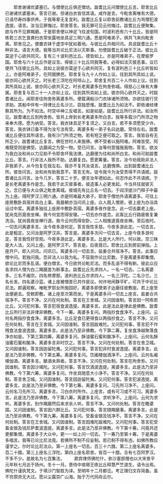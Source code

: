 <!-- { "loadSidebar": true } -->
　　耶舍谢诸优婆塞已。与僧使比丘俱还僧坊。跋耆比丘问僧使比丘言。耶舍比丘已谢诸优婆塞未。答言已谢。但诸白衣皆信其语。咸作是言。今毗舍离唯有大德。已请尽寿四事供养。于我等辈无复宜利。跋耆比丘复以耶舍前教诸比丘为骂僧犯波逸提。语言。汝当见罪悔过。耶舍答言。我无罪可见云何悔过。跋耆比丘便聚集。欲与作不见罪羯磨。于是耶舍便以神足飞往波旬国。时波利邑有六十比丘。皆是阿练若三衣乞食粪扫衣常坐露地坐具足三明六通。悉是阿难弟子。俱共飞来向毗舍离。耶舍见之。便置衣钵于虚空中犹如着地。与彼比丘共相问讯。具说跋耆比丘十种非法。语言大德。我等当共论比尼法以灭斯事。勿使跋耆比丘破于正法。彼比丘莫逆于心欲共同灭。复有三十波利邑比丘。德皆如上。亦是阿难弟子。在摩偷罗国。耶舍与六十比丘作是议言。得彼三十比丘同我等者。必得如法灭彼恶事。议已便共飞往彼比丘所。具如上说彼亦莫逆于心欲共同灭。复有波利邑三十比丘听皆如上。亦是阿难弟子。在阿腊脾邑。耶舍复与九十人作如上议。往到其所具如上说。彼亦同心欲共灭之。时长老三浮陀在阿哹山上。耶舍复共百二十人作如上议。往到其所具如上说。彼亦同心欲共灭之。时长老离婆多在拘舍弥城。得慈心三昧有大眷属。耶舍复与百二十一人亦如上议。往到其所具如上说。彼亦同心欲共灭之。时跋耆诸比丘。闻耶舍往拘舍弥离婆多所。便载满船沙门衣钵诸所须物。亦欲往彼行货求助。其船中伴有一持律比丘名沙兰。窃独思惟。跋耆比丘为如法不。即依诸经律察其所为。为不如法。时空中神三反唱言。如是如是。跋耆比丘所行非法。如汝所见。跋耆诸比丘到拘舍弥。皆共上岸到长老离婆多所白言。我等多载沙门所须之物来奉大德。愿为纳受。答言。我衣钵具足不复须之。又白言。若不多须愿受少许。答言。我衣钵已备不得为汝亏法有受。离婆多有一弟子名曰达磨。常侍左右。跋耆诸比丘便往其所语言。我有沙门所须之物。若有短乏便可取之。答言。我皆自有无所乏少。跋耆诸比丘复言。佛在世时人来施佛。佛不受者以施阿难。阿难皆受。阿难既受则是佛受。达磨闻之为受一物。受已问言。汝等何意强施我物。答言。欲汝为我白汝和尚以力见助不令耶舍坏我法律。达磨便为往和尚所白言。和尚可助跋耆比丘。答言。行非法人我所不助。达磨复白。愿更筹量。答言。汝今劝我助非法人非我弟子。从今勿复在我左右。我亦不复共汝语言。达磨愧惧。出到跋耆诸比丘所。彼皆问言。汝和尚有助我意不。答言无有。徒令我今为汝受责得不共语摈。跋耆诸比丘问言。汝今几岁。答言二十岁。便言汝年德如此。何忍作此不共语摈。于是长老离婆多作是念。我若于此灭彼事者。彼造事人必更发起。今当共往就彼灭之。念已便与大众俱之毗舍离城。彼城先有比丘名一切去。于阎浮提沙门释子中最为上座。得阿罗汉三明六通。亦是阿难最大弟子。耶舍于僧坊外语离婆多。可往上座房敷卧具宿并具白上事。我晨朝亦当问讯上座。众人既入僧房。彼上座为办浴具设过中浆。离婆多独往上座房中敷卧具宿。离婆多夜作是念。此一切去羸老上座。犹尚克厉竟夜坐禅。我今何宜而得安寝。一切去亦作是念。此客比丘行路疲极复兼洗浴。犹尚竟夜坐禅行道。我今云何而得安卧。二人相推遂竟夜坐禅。至后夜时。一切去问离婆多言。汝今夜多游何定。答言我性多慈。今夜多游此定。一切去言。此是粗定。又问汝是阿罗汉非。答言是。离婆多次问一切去言。上座今夜多游何定。答言我性好空观。今夜多游此定。离婆多言。比是大人所行。何以故。空三昧是大人法。又问上座。是阿罗汉不。答言是。后夜竟已。耶舍比丘到房前弹指。上座开户。即入问讯。问讯已。离婆多问一切去言。盐姜合共宿净不。答言。此事应僧中问。若独问我。恐非法人以我为私。不容我作论比尼数。于是离婆多即集僧。欲论比尼而多乱语。便白僧言。今日欲共论毗尼法。而多乱语不得有断。彼此众应各求四人僧为白二羯磨差为断事主。跋耆比丘先求四人。一名一切去。二名离婆多。三名不阇宗。四名修摩那。波利邑比丘亦求四人。一名三浮陀。二名沙兰。三名长发。四名婆沙蓝。诸上座被僧差已共作是议。何许地闲静平旷。可共于中论比尼法。即遍观察。唯毗罗耶女所施园好。离婆多即使弟子达磨往彼敷座。若上座至汝便避去。受敕即敷。诸上座至次第而坐。于是离婆多问一切去上座言。盐姜合共宿净不。答言不净。又问在何处制。答言在王舍城。又问因谁制。答言因一阿练若比丘。又问犯何事。答言犯宿食波逸提。离婆多言。此是法此是律此是佛教。跋耆比丘所行非法非律非佛教。今下一筹。离婆多复问。两指抄食食净不。上座问。云何名两指抄食食净。离婆多言。比丘足食已更得食以两指抄食之。答言不净。又问在何处制。答言在王舍城。又问因谁制。答言因跋难陀。又问犯何事。答言犯不作残食法食波逸提。离婆多言。此是法乃至非佛教。今下第二筹。复坐食净越聚落食净亦如是。下第三第四筹。离婆多复问。酥油蜜石蜜和酪净不。上座问。云何名酥油蜜石蜜和酪净。离婆多言非时饮之。答言不净。又问在何处制。答言在舍卫城。又问因谁制。答言因迦留陀夷。又问犯何事。答言犯非时食波逸提。离婆多言。此是法乃至非佛教。今下第五筹。离婆多复问。饮阇楼伽酒净不。上座问。云何名阇楼伽酒。离婆多言。酿酒未熟者。答言不净。又问在何处制。答言在拘舍弥。又问因谁制。答言因沙竭陀。又问犯何事。答言饮酒波逸提。离婆多言。此是法乃至非佛教。今下第六筹。离婆多复问。作坐具随意大小净不。答言不净。又问在何处制。答言舍卫城。又问因谁制。答言因迦留陀夷。又问犯何事。答言犯波逸提。离婆多言。此是法乃至非佛教。今下第七筹。离婆多复问。习先所习净不。上座问。云何名习先所习。离婆多言。习白衣时所作。上座言。或有可习或不可习。离婆多言。此是法乃至非佛教。今下第八筹。离婆多复问。求听净不。上座问。云何为求听。离婆多言。别作羯磨然后来求余人听。答言不净。又问何处制。答言在瞻婆国。又问因谁制。答言因六群比丘。又问犯何事。答言随羯磨事。离婆多言。此是法乃至非佛教。今下第九筹。离婆多复问。受畜金银及钱净不。答言不净。又问在何处制。答言在王舍城。又问因谁制。答言因难陀跋难陀。又问犯何事。答言犯受畜金银及钱尼萨耆波逸提。离婆多言。此是法乃至非佛教。今下第十筹。问竟共还更都集僧。离婆多于大众中。更一一如上问一切去。下一筹乃至第十筹。于是离婆多唱言。我等已论比尼法竟。若佛所不制不应妄制。若已制不得有违。如佛所教应谨学之。尔时论比尼法众。第一上座名一切去。百三十六腊。第二上座名离婆多。百二十腊。第三上座名三浮陀。第四上座名耶舍。皆百一十腊。合有七百阿罗汉。不多不少。是故名为七百集法。
　　罽宾律师佛陀什。弥沙塞部僧也以大宋景平元年秋七月达于扬州。冬十一月。晋侍中琅琊王练比丘释慧严竺道生。请令出焉。佛陀什谨执梵文。于填沙门智胜为译。至明年十二月都讫。考正理归文存简备。虽不穷原庶无大过。愿以尘露崇广山海。贻于万代同舟云尔。

